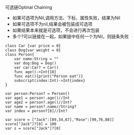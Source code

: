 可选链Optinal Chaining

* 如果可选项为Nil,调用方法、下标、属性失败，结果为Nil
* 如果可选项不为nil,结果会被包装成可选项
* 如果结果本来就是可选项，不会进行再次包装
* 多个?可以链接在一起，如果链中任何一个为Nil，则链条失败

```
class Car {var price = 0}
class Dog{var weight = 0}
class Person{
    var name:String = ""
    var dog:Dog = Dog()
    var car:Car? = Car()
    func age()->Int{18}
    func eat(){print("Person eat")}
    subscript(index:Int)->Int{index}
}

var person:Person? = Person()
var age1 = person!.age()//Int
var age2 = person?.age()//Int?
var name = person?.name//String?
var index = person?[6]//Int?
```

```
var score = ["Jack":[89,34,67],"Rose":[99,76,88]]
score["Jack"]?[0] = 100
var s = score["Jack"]?[0]
```